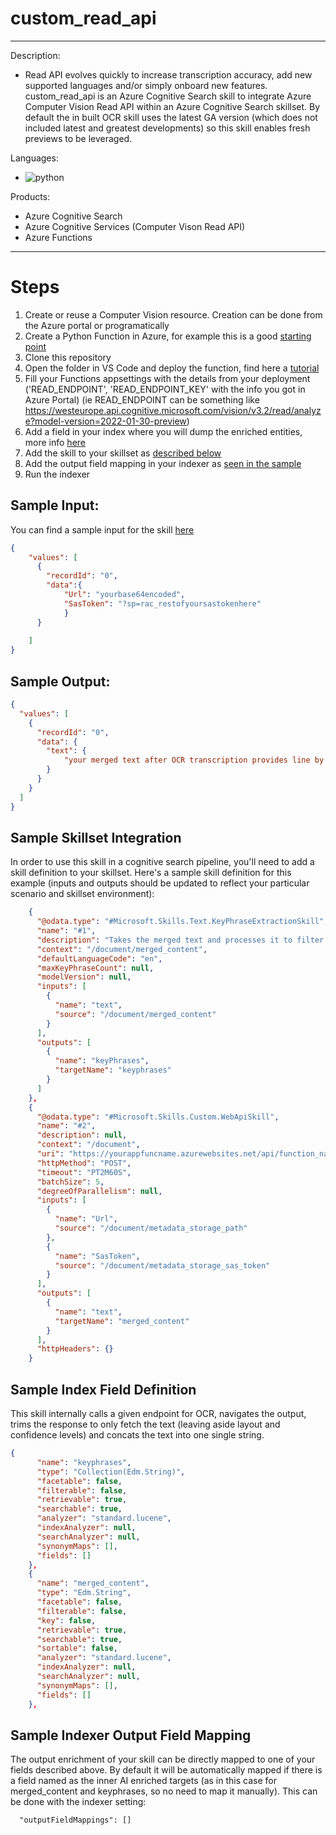 # custom_read_api
---
Description:
- Read API evolves quickly to increase transcription accuracy, add new supported languages and/or simply onboard new features. custom_read_api is an Azure Cognitive Search skill to integrate Azure Computer Vision Read API within an Azure Cognitive Search skillset. By default the in built OCR skill uses the latest GA version (which does not included latest and greatest developments) so this skill enables fresh previews to be leveraged.

Languages:
- ![python](https://img.shields.io/badge/language-python-orange)

Products:
- Azure Cognitive Search
- Azure Cognitive Services (Computer Vison Read API)
- Azure Functions
---

# Steps    

1. Create or reuse a Computer Vision resource. Creation can be done from the Azure portal or programatically
2. Create a Python Function in Azure, for example this is a good [starting point](https://docs.microsoft.com/azure/azure-functions/create-first-function-vs-code-python)
3. Clone this repository
4. Open the folder in VS Code and deploy the function, find here a [tutorial](https://docs.microsoft.com/azure/search/cognitive-search-custom-skill-python)
5. Fill your Functions appsettings with the details from your deployment ('READ_ENDPOINT', 'READ_ENDPOINT_KEY' with the info you got in Azure Portal) (ie READ_ENDPOINT can be something like https://westeurope.api.cognitive.microsoft.com/vision/v3.2/read/analyze?model-version=2022-01-30-preview)
6. Add a field in your index where you will dump the enriched entities, more info [here](#sample-index-field-definition)
7. Add the skill to your skillset as [described below](#sample-skillset-integration)
8. Add the output field mapping in your indexer as [seen in the sample](#sample-indexer-output-field-mapping)
9. Run the indexer 

## Sample Input:

You can find a sample input for the skill [here](../main/latestocr/sample.dat)

```json
{
    "values": [
      {
        "recordId": "0",
        "data":{
            "Url": "yourbase64encoded", 
            "SasToken": "?sp=rac_restofyoursastokenhere"
            }
      }
     
    ]
}
```

## Sample Output:

```json
{
  "values": [
    {
      "recordId": "0",
      "data": {
        "text": {
            "your merged text after OCR transcription provides line by line within each of the pages"        
        }
      }
    }
  ]
}
```

## Sample Skillset Integration

In order to use this skill in a cognitive search pipeline, you'll need to add a skill definition to your skillset.
Here's a sample skill definition for this example (inputs and outputs should be updated to reflect your particular scenario and skillset environment):

```json
    {
      "@odata.type": "#Microsoft.Skills.Text.KeyPhraseExtractionSkill",
      "name": "#1",
      "description": "Takes the merged text and processes it to filter only the key phrases",
      "context": "/document/merged_content",
      "defaultLanguageCode": "en",
      "maxKeyPhraseCount": null,
      "modelVersion": null,
      "inputs": [
        {
          "name": "text",
          "source": "/document/merged_content"
        }
      ],
      "outputs": [
        {
          "name": "keyPhrases",
          "targetName": "keyphrases"
        }
      ]
    },
    {
      "@odata.type": "#Microsoft.Skills.Custom.WebApiSkill",
      "name": "#2",
      "description": null,
      "context": "/document",
      "uri": "https://yourappfuncname.azurewebsites.net/api/function_name?code=unique_code_for_auth_here",
      "httpMethod": "POST",
      "timeout": "PT2M60S",
      "batchSize": 5,
      "degreeOfParallelism": null,
      "inputs": [
        {
          "name": "Url",
          "source": "/document/metadata_storage_path"
        },
        {
          "name": "SasToken",
          "source": "/document/metadata_storage_sas_token"
        }
      ],
      "outputs": [
        {
          "name": "text",
          "targetName": "merged_content"
        }
      ],
      "httpHeaders": {}
    }
```

## Sample Index Field Definition

This skill internally calls a given endpoint for OCR, navigates the output, trims the response to only fetch the text (leaving aside layout and confidence levels) and concats the text into one single string.

```json
{
      "name": "keyphrases",
      "type": "Collection(Edm.String)",
      "facetable": false,
      "filterable": false,
      "retrievable": true,
      "searchable": true,
      "analyzer": "standard.lucene",
      "indexAnalyzer": null,
      "searchAnalyzer": null,
      "synonymMaps": [],
      "fields": []
    },
    {
      "name": "merged_content",
      "type": "Edm.String",
      "facetable": false,
      "filterable": false,
      "key": false,
      "retrievable": true,
      "searchable": true,
      "sortable": false,
      "analyzer": "standard.lucene",
      "indexAnalyzer": null,
      "searchAnalyzer": null,
      "synonymMaps": [],
      "fields": []
    },
```

## Sample Indexer Output Field Mapping

The output enrichment of your skill can be directly mapped to one of your fields described above. By default it will be automatically mapped if there is a field named as the inner AI enriched targets (as in this case for merged_content and keyphrases, so no need to map it manually). This can be done with the indexer setting:
```
  "outputFieldMappings": []
```
